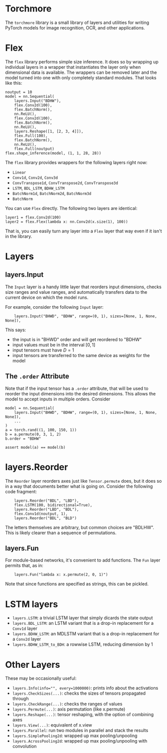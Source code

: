 # Torchmore

The `torchmore` library is a small library of layers and utilities
for writing PyTorch models for image recognition, OCR, and other applications.


# Flex


The `flex` library performs simple size inference. It does so by wrapping up individual layers in a wrapper that instantiates the layer only when dimensional data is available. The wrappers can be removed later and the model turned into one with only completely standard modules. That looks like this:

    noutput = 10
    model = nn.Sequential(
        layers.Input("BDHW"),
        flex.Conv2d(100),
        flex.BatchNorm(),
        nn.ReLU(),
        flex.Conv2d(100),
        flex.BatchNorm(),
        nn.ReLU(),
        layers.Reshape([1, [2, 3, 4]]),
        flex.Full(100),
        flex.BatchNorm(),
        nn.ReLU(),
        flex.Full(noutput)
    flex.shape_inference(model, (1, 1, 28, 28))



The `flex` library provides wrappers for the following layers right now:

- `Linear`
- `Conv1d`, `Conv2d`, `Conv3d`
- `ConvTranspose1d`, `ConvTranspose2d`, `ConvTranspose3d`
- `LSTM`, `BDL_LSTM`, `BDHW_LSTM`
- `BatchNorm1d`, `BatchNorm2d`, `BatchNorm3d`
- `BatchNorm`

You can use `Flex` directly. The following two layers are identical:

    layer1 = flex.Conv2d(100)
    layer2 = flex.Flex(lambda x: nn.Conv2d(x.size(1), 100))
    
That is, you can easily turn any layer into a `Flex` layer that way even if it isn't in the library.


# Layers


## layers.Input

The `Input` layer is a handy little layer that reorders input dimensions, checks size ranges and value ranges, and automatically transfers data to the current device on which the model runs.

For example, consider the following `Input` layer:

        layers.Input("BHWD", "BDHW", range=(0, 1), sizes=[None, 1, None, None]),

This says:

- the input is in "BHWD" order and will get reordered to "BDHW"
- input values must be in the interval $[0, 1]$
- input tensors must have $D=1$
- input tensors are transferred to the same device as weights for the model

## The `.order` Attribute

Note that if the input tensor has a `.order` attribute, that will be used to reorder the input dimensions into the desired dimensions. This allows the model to accept inputs in multiple orders. Consider

    model = nn.Sequential(
        layers.Input("BHWD", "BDHW", range=(0, 1), sizes=[None, 1, None, None]),
        ...
    )
    a = torch.rand((1, 100, 150, 1))
    b = a.permute(0, 3, 1, 2)
    b.order = "BDHW"
    
    assert model(a) == model(b)



# layers.Reorder

The `Reorder` layer reorders axes just like `Tensor.permute` does, but it does so in a way that documents better what is going on. Consider the following code fragment:

        layers.Reorder("BDL", "LBD"),
        flex.LSTM(100, bidirectional=True),
        layers.Reorder("LBD", "BDL"),
        flex.Conv1d(noutput, 1),
        layers.Reorder("BDL", "BLD")
        
The letters themselves are arbitrary, but common choices are "BDLHW". This is likely clearer than a sequence of permutations.


## layers.Fun

For module-based networks, it's convenient to add functions. The `Fun` layer permits that, as in:

        layers.Fun("lambda x: x.permute(2, 0, 1)")
        
Note that since functions are specified as strings, this can be pickled.


# LSTM layers

- `layers.LSTM`: a trivial LSTM layer that simply dicards the state output
- `layers.BDL_LSTM`: an LSTM variant that is a drop-in replacement for a `Conv1d` layer
- `layers.BDHW_LSTM`: an MDLSTM variant that is a drop-in replacement for a `Conv2d` layer
- `layers.BDHW_LSTM_to_BDH`: a rowwise LSTM, reducing dimension by 1



# Other Layers

These may be occasionally useful:

- `layers.Info(info="", every=1000000)`: prints info about the activations
- `layers.CheckSizes(...)`: checks the sizes of tensors propagated through
- `layers.CheckRange(...)`: checks the ranges of values
- `layers.Permute(...)`: axis permutation (like x.permute)
- `layers.Reshape(...)`: tensor reshaping, with the option of combining axes
- `layers.View(...)`: equivalent of x.view
- `layers.Parallel`: run two modules in parallel and stack the results
- `layers.SimplePooling2d`: wrapped up max pooling/unpooling
- `layers.AcrossPooling2d`: wrapped up max pooling/unpooling with convolution


```python

```
